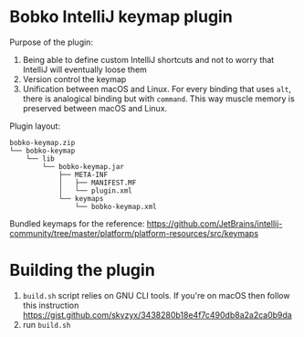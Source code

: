 # Bobko IntelliJ keymap plugin

Purpose of the plugin:
1. Being able to define custom IntelliJ shortcuts and not to worry that IntelliJ will eventually loose them
2. Version control the keymap
3. Unification between macOS and Linux. For every binding that uses `alt`, there is analogical binding but with `command`. This way
   muscle memory is preserved between macOS and Linux.

Plugin layout:
```
bobko-keymap.zip
└── bobko-keymap
    └── lib
        └── bobko-keymap.jar
            ├── META-INF
            │   ├── MANIFEST.MF
            │   └── plugin.xml
            └── keymaps
                └── bobko-keymap.xml
```

Bundled keymaps for the reference:
https://github.com/JetBrains/intellij-community/tree/master/platform/platform-resources/src/keymaps

# Building the plugin

1. `build.sh` script relies on GNU CLI tools. If you're on macOS then follow this instruction
   https://gist.github.com/skyzyx/3438280b18e4f7c490db8a2a2ca0b9da
2. run `build.sh`

